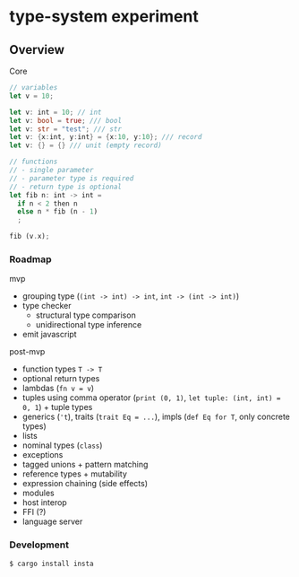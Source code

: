 # type-system experiment

## Overview

Core

```rust
// variables
let v = 10;

let v: int = 10; // int
let v: bool = true; /// bool
let v: str = "test"; /// str
let v: {x:int, y:int} = {x:10, y:10}; /// record
let v: {} = {} /// unit (empty record)

// functions
// - single parameter
// - parameter type is required
// - return type is optional
let fib n: int -> int =
  if n < 2 then n
  else n * fib (n - 1)
  ;

fib (v.x);
```

### Roadmap

mvp

- grouping type (`(int -> int) -> int`, `int -> (int -> int)`)
- type checker
  - structural type comparison
  - unidirectional type inference
- emit javascript

post-mvp

- function types `T -> T`
- optional return types
- lambdas (`fn v = v`)
- tuples using comma operator (`print (0, 1)`, `let tuple: (int, int) = 0, 1`) + tuple types
- generics (`'t`), traits (`trait Eq = ...`), impls (`def Eq for T`, only concrete types)
- lists
- nominal types (`class`)
- exceptions
- tagged unions + pattern matching
- reference types + mutability
- expression chaining (side effects)
- modules
- host interop
- FFI (?)
- language server

### Development

```
$ cargo install insta
```
